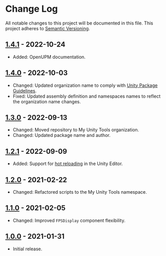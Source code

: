 Change Log
===

All notable changes to this project will be documented in this file. This project adheres to [Semantic Versioning](http://semver.org/).

## [1.4.1] - 2022-10-24
- Added: OpenUPM documentation.

## [1.4.0] - 2022-10-03
- Changed: Updated organization name to comply with [Unity Package Guidelines](https://unity.com/legal/terms-of-service/software/package-guidelines).
- Fixed: Updated assembly definition and namespaces names to reflect the organization name changes.

## [1.3.0] - 2022-09-13
- Changed: Moved repository to My Unity Tools organization.
- Changed: Updated package name and author.

## [1.2.1] - 2022-09-09
- Added: Support for [hot reloading](https://docs.unity3d.com/2019.3/Documentation/Manual/script-Serialization.html) in the Unity Editor.

## [1.2.0] - 2021-02-22
- Changed: Refactored scripts to the My Unity Tools namespace.

## [1.1.0] - 2021-02-05
- Changed: Improved `FPSDisplay` component flexibility.

## [1.0.0] - 2021-01-31
- Initial release.

[1.4.1]: https://github.com/mygamedevtools/fps-counter/compare/1.4.0...1.4.1
[1.4.0]: https://github.com/mygamedevtools/fps-counter/compare/1.3.0...1.4.0
[1.3.0]: https://github.com/mygamedevtools/fps-counter/compare/1.2.1...1.3.0
[1.2.1]: https://github.com/mygamedevtools/fps-counter/compare/1.2.0...1.2.1
[1.2.0]: https://github.com/mygamedevtools/fps-counter/compare/1.1.0...1.2.0
[1.1.0]: https://github.com/mygamedevtools/fps-counter/compare/1.0.0...1.1.0
[1.0.0]: https://github.com/mygamedevtools/fps-counter/compare/330cde1...1.0.0